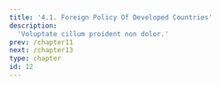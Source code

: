 ```yaml
---
title: '4.1. Foreign Policy Of Developed Countries'
description:
  'Voluptate cillum proident non dolor.'
prev: /chapter11
next: /chapter13
type: chapter
id: 12
---
```

